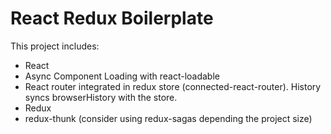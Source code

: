 React Redux Boilerplate
========================
This project includes:

- React
- Async Component Loading with react-loadable
- React router integrated in redux store (connected-react-router). History syncs browserHistory with the store.
- Redux
- redux-thunk (consider using redux-sagas depending the project size)